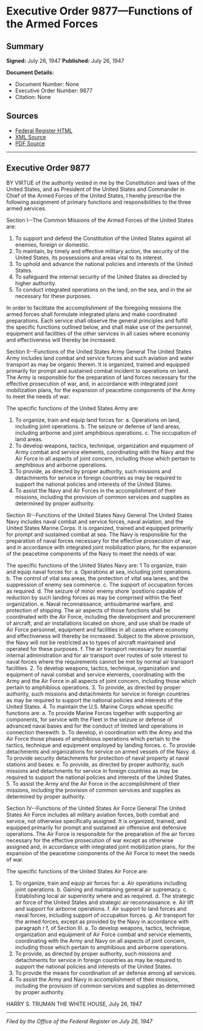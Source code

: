 # Executive Order 9877—Functions of the Armed Forces

## Summary

**Signed:** July 26, 1947
**Published:** July 26, 1947

**Document Details:**
- Document Number: None
- Executive Order Number: 9877
- Citation: None

## Sources
- [Federal Register HTML](https://www.presidency.ucsb.edu/documents/executive-order-9877-functions-the-armed-forces)
- [XML Source](None)
- [PDF Source](None)

---

## Executive Order 9877

BY VIRTUE of the authority vested in me by the Constitution and laws of the United States, and as President of the United States and Commander in Chief of the Armed Forces of the United States, I hereby prescribe the following assignment of primary functions and responsibilities to the three armed services.

Section I--The Common Missions of the Armed Forces of the United States are:
1. To support and defend the Constitution of the United States against all enemies, foreign or domestic.
2. To maintain, by timely and effective military action, the security of the United States, its possessions and areas vital to its interest.
3. To uphold and advance the national policies and interests of the United States.
4. To safeguard the internal security of the United States as directed by higher authority.
5. To conduct integrated operations on the land, on the sea, and in the air necessary for these purposes.

In order to facilitate the accomplishment of the foregoing missions the armed forces shall formulate integrated plans and make coordinated preparations. Each service shall observe the general principles and fulfill the specific functions outlined below, and shall make use of the personnel, equipment and facilities of the other services in all cases where economy and effectiveness will thereby be increased.

Section II--Functions of the United States Army General
The United States Army includes land combat and service forces and such aviation and water transport as may be organic therein. It is organized, trained and equipped primarily for prompt and sustained combat incident to operations on land. The Army is responsible for the preparation of land forces necessary for the effective prosecution of war, and, in accordance with integrated joint mobilization plans, for the expansion of peacetime components of the Army to meet the needs of war.

The specific functions of the United States Army are:
1. To organize, train and equip land forces for:
a. Operations on land, including joint operations.
b. The seizure or defense of land areas, including airborne and joint amphibious operations.
c. The occupation of land areas.
2. To develop weapons, tactics, technique, organization and equipment of Army combat and service elements, coordinating with the Navy and the Air Force in all aspects of joint concern, including those which pertain to amphibious and airborne operations.
3. To provide, as directed by proper authority, such missions and detachments for service in foreign countries as may be required to support the national policies and interests of the United States.
4. To assist the Navy and Air Forces in the accomplishment of their missions, including the provision of common services and supplies as determined by proper authority.

Section III--Functions of the United States Navy General
The United States Navy includes naval combat and service forces, naval aviation, and the United States Marine Corps. It is organized, trained and equipped primarily for prompt and sustained combat at sea. The Navy is responsible for the preparation of naval forces necessary for the effective prosecution of war, and in accordance with integrated joint mobilization plans, for the expansion of the peacetime components of the Navy to meet the needs of war.

The specific functions of the United States Navy are:
1 To organize, train and equip naval forces for:
a. Operations at sea, including joint operations.
b. The control of vital sea areas, the protection of vital sea lanes, and the suppression of enemy sea commerce.
c. The support of occupation forces as required.
d. The seizure of minor enemy shore 'positions capable of reduction by such landing forces as may be comprised within the fleet organization.
e. Naval reconnaissance, antisubmarine warfare, and protection of shipping. The air aspects of those functions shall be coordinated with the Air Force, including the development and procurement of aircraft, and air installations located on shore, and use shall be made of Air Force personnel, equipment and facilities in all cases where economy and effectiveness will thereby be increased. Subject to the above provision, the Navy will not be restricted as to types of aircraft maintained and operated for these purposes.
f. The air transport necessary for essential internal administration and for air transport over routes of sole interest to naval forces where the requirements cannot be met by normal air transport facilities.
2. To develop weapons, tactics, technique, organization and equipment of naval combat and service elements, coordinating with the Army and the Air Force in all aspects of joint concern, including those which pertain to amphibious operations.
3. To provide, as directed by proper authority, such missions and detachments for service in foreign countries as may be required to support the national policies and interests of the United States.
4. To maintain the U.S. Marine Corps whose specific functions are:
a. To provide Marine Forces together with supporting air components, for service with the Fleet in the seizure or defense of advanced naval bases and for the conduct of limited land operations in connection therewith.
b. To develop, in coordination with the Army and the Air Force those phases of amphibious operations which pertain to the tactics, technique and equipment employed by landing forces.
c. To provide detachments and organizations for service on armed vessels of the Navy.
d. To provide security detachments for protection of naval property at naval stations and bases.
e. To provide, as directed by proper authority, such missions and detachments for service in foreign countries as may be required to support the national policies and interests of the United States.
5. To assist the Army and the Air Force in the accomplishment of their missions, including the provision of common services and supplies as determined by proper authority.

Section IV--Functions of the United States Air Force General
The United States Air Force includes all military aviation forces, both combat and service, not otherwise specifically assigned. It is organized, trained, and equipped primarily for prompt and sustained air offensive and defensive operations. The Air Force is responsible for the preparation of the air forces necessary for the effective prosecution of war except as otherwise assigned and, in accordance with integrated joint mobilization plans, for the expansion of the peacetime components of the Air Force to meet the needs of war.

The specific functions of the United States Air Force are:
1. To organize, train and equip air forces for:
a. Air operations including joint operations.
b. Gaining and maintaining general air supremacy.
c. Establishing local air superiority where and as required.
d. The strategic air force of the United States and strategic air reconnaissance.
e. Air lift and support for airborne operations.
f. Air support to land forces and naval forces, including support of occupation forces.
g. Air transport for the armed forces, except as provided by the Navy in accordance with paragraph r f, of Section III.
a. To develop weapons, tactics, technique, organization and equipment of Air Force combat and service elements, coordinating with the Army and Navy on all aspects of joint concern, including those which pertain to amphibious and airborne operations.
3. To provide, as directed by proper authority, such missions and detachments for service in foreign countries as may be required to support the national policies and interests of the United States.
4. To provide the means for coordination of air defense among all services.
5. To assist the Army and Navy in accomplishment of their missions, including the provision of common services and supplies as determined by proper authority.

HARRY S. TRUMAN
THE WHITE HOUSE,
July 26, 1947

---

*Filed by the Office of the Federal Register on July 26, 1947*
